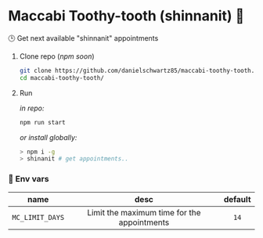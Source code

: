 # Maccabi Toothy-tooth (shinnanit) 🦷

🕒 Get next available "shinnanit" appointments

1. Clone repo (_npm soon_)
    ```sh
    git clone https://github.com/danielschwartz85/maccabi-toothy-tooth.git
    cd maccabi-toothy-tooth/
    ```

2. Run

    _in repo:_
    ```sh
    npm run start
    ```

    _or install globally:_
    ```sh
    > npm i -g
    > shinanit # get appointments..
    ```

### 🌲 Env vars

| name                | desc                                        | default   |
|:-----:              |:-------:                                    |:--------:  
| `MC_LIMIT_DAYS`     | Limit the maximum time for the appointments | `14`      |
